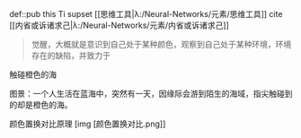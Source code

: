 def::pub this Ti supset [[思维工具|λ:/Neural-Networks/元素/思维工具]] cite [[内省或诉诸求己|λ:/Neural-Networks/元素/内省或诉诸求己]]


> 觉醒，大概就是意识到自己处于某种颜色，观察到自己处于某种环境，环境存在的缺陷，并致力于

触碰橙色的海

图景：一个人生活在蓝海中，突然有一天，因缘际会游到陌生的海域，指尖触碰到的却是橙色的海。

颜色置换对比原理
[img [颜色置换对比.png]]